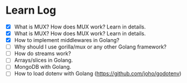 # Learn Log

- [x] What is MUX? How does MUX work? Learn in details.
- [x] What is MUX? How does MUX work? Learn in details.
- [x] How to implement middlewares in Golang?
- [ ] Why should I use gorilla/mux or any other Golang framework?
- [ ] How do streams work?
- [ ] Arrays/slices in Golang.
- [ ] MongoDB with Golang.
- [ ] How to load dotenv with Golang (https://github.com/joho/godotenv)
